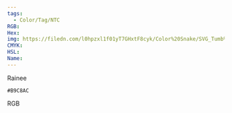 ```yaml
---
tags:
  - Color/Tag/NTC
RGB:
Hex:
img: https://filedn.com/l0hpzxl1f01yT7GHxtF8cyk/Color%20Snake/SVG_Tumb%20Mass%20No%20Name/B9C8AC.svg
CMYK:
HSL:
Name:
---
```

Rainee
```palette
#B9C8AC
```
RGB
